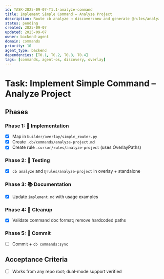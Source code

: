 ```yaml
---
id: TASK-2025-09-07-T1.1-analyze-command
title: Implement Simple Command – Analyze Project
description: Route cb analyze → discover:new and generate @rules/analyze-project
status: pending
created: 2025-09-07
updated: 2025-09-07
owner: backend-agent
domain: commands
priority: 10
agent_type: backend
dependencies: [T0.1, T0.2, T0.3, T0.4]
tags: [commands, agent-os, discovery, overlay]
---
```


# Task: Implement Simple Command – Analyze Project

## Phases
### Phase 1: 🚀 Implementation
- [x] Map in `builder/overlay/simple_router.py`
- [x] Create `.cb/commands/analyze-project.md`
- [x] Create rule `.cursor/rules/analyze-project` (uses OverlayPaths)

### Phase 2: 🧪 Testing
- [x] `cb analyze` and `@rules/analyze-project` in overlay + standalone

### Phase 3: 📚 Documentation
- [x] Update `implement.md` with usage examples

### Phase 4: 🧹 Cleanup
- [x] Validate command doc format; remove hardcoded paths

### Phase 5: 💾 Commit
- [ ] Commit + `cb commands:sync`

## Acceptance Criteria
- [ ] Works from any repo root; dual-mode support verified
